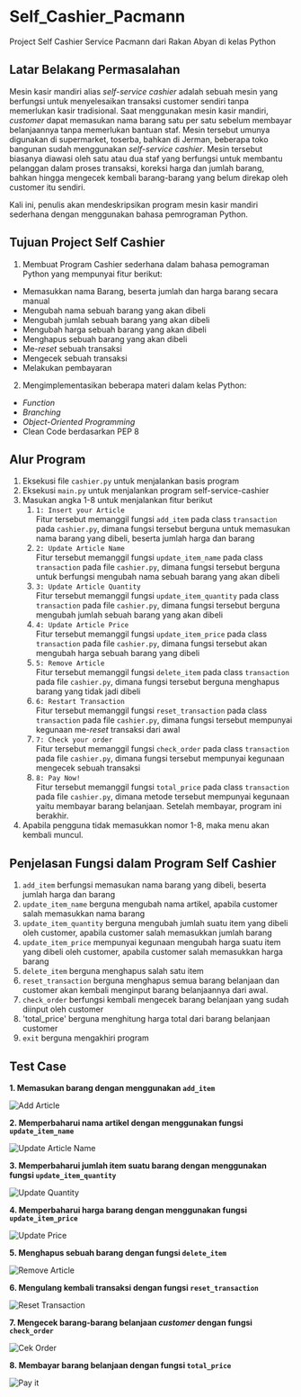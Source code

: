 # Self_Cashier_Pacmann
Project Self Cashier Service Pacmann dari Rakan Abyan di kelas Python 

## Latar Belakang Permasalahan

Mesin kasir mandiri alias _self-service cashier_ adalah sebuah mesin yang berfungsi untuk menyelesaikan transaksi customer sendiri tanpa memerlukan kasir tradisional. Saat menggunakan mesin kasir mandiri, _customer_ dapat memasukan nama barang satu per satu sebelum membayar belanjaannya tanpa memerlukan bantuan staf. Mesin tersebut umunya digunakan di supermarket, toserba, bahkan di Jerman, beberapa toko bangunan sudah menggunakan _self-service cashier_. Mesin tersebut biasanya diawasi oleh satu atau dua staf yang berfungsi untuk membantu pelanggan dalam proses transaksi, koreksi harga dan jumlah barang, bahkan hingga mengecek kembali barang-barang yang belum direkap oleh customer itu sendiri.

Kali ini, penulis akan mendeskripsikan program mesin kasir mandiri sederhana dengan menggunakan bahasa pemrograman Python.  

## Tujuan Project Self Cashier
1. Membuat Program Cashier sederhana dalam bahasa pemograman Python yang mempunyai fitur berikut: 
  - Memasukkan nama Barang, beserta jumlah dan harga barang secara manual
  - Mengubah nama sebuah barang yang akan dibeli
  - Mengubah jumlah sebuah barang yang akan dibeli 
  - Mengubah harga sebuah barang yang akan dibeli
  - Menghapus sebuah barang yang akan dibeli
  - Me-_reset_ sebuah transaksi
  - Mengecek sebuah transaksi
  - Melakukan pembayaran
  
2. Mengimplementasikan beberapa materi dalam kelas Python:
  - _Function_
  - _Branching_
  - _Object-Oriented Programming_
  - Clean Code berdasarkan PEP 8
  
 ## Alur Program
 
 1. Eksekusi file ``cashier.py`` untuk menjalankan basis program
 2. Eksekusi ``main.py`` untuk menjalankan program self-service-cashier
 3. Masukan angka 1-8 untuk menjalankan fitur berikut
    1. ``1: Insert your Article`` <br>
    Fitur tersebut memanggil fungsi ``add_item`` pada class ``transaction`` pada ``cashier.py``, dimana fungsi tersebut berguna untuk memasukan nama barang yang dibeli, beserta jumlah harga dan barang
    2. ``2: Update Article Name``<br>
    Fitur tersebut memanggil fungsi ``update_item_name`` pada class ``transaction`` pada file ``cashier.py``, dimana fungsi tersebut berguna untuk berfungsi mengubah nama sebuah barang yang akan dibeli
    3. ``3: Update Article Quantity``<br> 
    Fitur tersebut memanggil fungsi ``update_item_quantity`` pada class ``transaction`` pada file ``cashier.py``, dimana fungsi tersebut berguna mengubah jumlah sebuah barang yang akan dibeli
    4. ``4: Update Article Price`` <br> Fitur tersebut memanggil fungsi ``update_item_price`` pada class ``transaction`` pada file ``cashier.py``, dimana fungsi tersebut akan mengubah harga sebuah barang yang dibeli
    5. ``5: Remove Article``<br> Fitur tersebut memanggil fungsi ``delete_item`` pada class ``transaction`` pada file ``cashier.py``, dimana fungsi tersebut berguna menghapus barang yang tidak jadi dibeli
    6. ``6: Restart Transaction``<br> Fitur tersebut memanggil fungsi ``reset_transaction`` pada class ``transaction`` pada file ``cashier.py``, dimana fungsi tersebut mempunyai kegunaan me-_reset_ transaksi dari awal
    7. ``7: Check your order``<br> Fitur tersebut memanggil fungsi ``check_order`` pada class ``transaction`` pada file ``cashier.py``, dimana fungsi tersebut mempunyai kegunaan mengecek sebuah transaksi
    8. ``8: Pay Now!`` <br> Fitur tersebut memanggil fungsi ``total_price`` pada class ``transaction`` pada file ``cashier.py``, dimana metode tersebut mempunyai kegunaan yaitu membayar barang belanjaan. Setelah membayar, program ini berakhir.
  4. Apabila pengguna tidak memasukkan nomor 1-8, maka menu akan kembali muncul.

 ## Penjelasan Fungsi dalam Program Self Cashier
 
 1. ``add_item`` berfungsi memasukan nama barang yang dibeli, beserta jumlah harga dan barang 
 2. `update_item_name` berguna mengubah nama artikel, apabila customer salah memasukkan nama barang
 3. `update_item_quantity` berguna mengubah jumlah suatu item yang dibeli oleh customer, apabila customer salah memasukkan jumlah barang
 4. `update_item_price` mempunyai kegunaan mengubah harga suatu item yang dibeli oleh customer, apabila customer salah memasukkan harga barang
 5. `delete_item` berguna menghapus salah satu item 
 6. `reset_transaction` berguna menghapus semua barang belanjaan dan customer akan kembali menginput barang belanjaannya dari awal.
 7. `check_order` berfungsi kembali mengecek barang belanjaan yang sudah diinput oleh customer
 8. 'total_price' berguna menghitung harga total dari barang belanjaan customer
 9. `exit` berguna mengakhiri program
 
 ## Test Case
 **1. Memasukan barang dengan menggunakan `add_item`**
 
 ![Add Article](https://user-images.githubusercontent.com/92530633/218282106-0633ac53-5b4e-4459-be90-74f9bb10660a.png)
 
 **2. Memperbaharui nama artikel dengan menggunakan fungsi `update_item_name`**
 
 ![Update Article Name](https://user-images.githubusercontent.com/92530633/218282134-944df3a3-74dc-4081-9a23-22b2a09e10cf.png)
 
 **3. Memperbaharui jumlah item suatu barang dengan menggunakan fungsi `update_item_quantity`**
 
 ![Update Quantity](https://user-images.githubusercontent.com/92530633/218282203-6c1bef25-a25b-4f7d-b092-ae0ed86b4eec.png)
 
 **4. Memperbaharui harga barang dengan menggunakan fungsi `update_item_price`**
 
 ![Update Price](https://user-images.githubusercontent.com/92530633/218282315-f57c91ec-11d3-404a-93a9-8317f158e6e4.png)

 **5. Menghapus sebuah barang dengan fungsi `delete_item`**
 
 ![Remove Article](https://user-images.githubusercontent.com/92530633/218282318-1ed01bdb-9d22-4147-9529-a784176b9b08.png)

 **6. Mengulang kembali transaksi dengan fungsi `reset_transaction`**
 
 ![Reset Transaction](https://user-images.githubusercontent.com/92530633/218282323-3557cef0-3715-4dd1-b35b-094bc3aa0f84.png)

 **7. Mengecek barang-barang belanjaan _customer_ dengan fungsi `check_order`**
 
 ![Cek Order](https://user-images.githubusercontent.com/92530633/218282326-cab86456-4a17-4999-b36c-8c0c3fec998a.png)

 **8. Membayar barang belanjaan dengan fungsi `total_price`**
 
 ![Pay it](https://user-images.githubusercontent.com/92530633/218282327-e9eae38c-38ba-46a0-9da9-26fc361fac5f.png)




 
